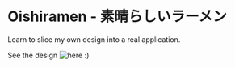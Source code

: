# Oishiramen - 素晴らしいラーメン

Learn to slice my own design into a real application.

See the design ![here](https://dribbble.com/shots/17423551-Oishiramen-Food-Ordering-Mobile-App
) :)
